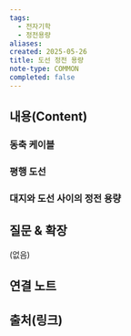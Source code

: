 ```yaml
---
tags:
  - 전자기학
  - 정전용량
aliases: 
created: 2025-05-26
title: 도선 정전 용량
note-type: COMMON
completed: false
---
```


## 내용(Content)
### 동축 케이블

### 평행 도선

### 대지와 도선 사이의 정전 용량


## 질문 & 확장

(없음)

## 연결 노트

## 출처(링크)

